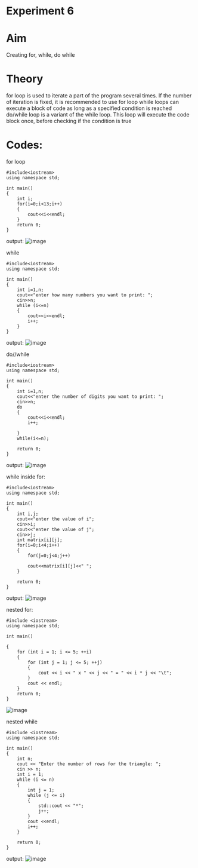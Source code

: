 # Experiment 6

# Aim
Creating for, while, do while 

# Theory 
for loop is used to iterate a part of the program several times. If the number of iteration is fixed, it is recommended to use for loop
whiile loops can execute a block of code as long as a specified condition is reached
do/while loop is a variant of the while loop. This loop will execute the code block once, before checking if the condition is true

# Codes:

for loop
~~~
#include<iostream>
using namespace std;

int main()
{
    int i;
    for(i=0;i<13;i++)
    {
        cout<<i<<endl;
    }
    return 0;
}
~~~
output:
![image](https://github.com/user-attachments/assets/750fc802-1ad8-4953-b29f-4b684c00d655)

while 
~~~
#include<iostream>
using namespace std;

int main()
{
    int i=1,n;
    cout<<"enter how many numbers you want to print: ";
    cin>>n;
    while (i<=n)
    {
        cout<<i<<endl;
        i++;
    }
}
~~~
output:
![image](https://github.com/user-attachments/assets/af0aa85d-286f-41ed-b07c-5730104f4a90)

do//while
~~~
#include<iostream>
using namespace std;

int main()
{
    int i=1,n;
    cout<<"enter the number of digits you want to print: ";
    cin>>n;
    do
    {
        cout<<i<<endl;
        i++;

    }
    while(i<=n);

    return 0;    
}
~~~
output:
![image](https://github.com/user-attachments/assets/c1556136-a374-494a-b7db-a91edf9f8403)

while inside for:
~~~
#include<iostream>
using namespace std;

int main()
{
    int i,j;
    cout<<"enter the value of i";
    cin>>i;
    cout<<"enter the value of j";
    cin>>j;
    int matrix[i][j];
    for(i=0;i<4;i++)
    {
        for(j=0;j<4;j++)

        cout<<matrix[i][j]<<" ";
    }

    return 0;
}
~~~
output:
![image](https://github.com/user-attachments/assets/4db73cd4-5dfa-49a3-9e14-f46350ca0c9e)

nested for:

~~~
#include <iostream>
using namespace std;

int main() 

{
    for (int i = 1; i <= 5; ++i) 
    {
        for (int j = 1; j <= 5; ++j) 
        {
            cout << i << " x " << j << " = " << i * j << "\t";
        }
        cout << endl;
    }
    return 0;
}
~~~

![image](https://github.com/user-attachments/assets/f9f88b47-b2a9-4f3f-8ced-5f3d98dda0d1)

nested while 

~~~
#include <iostream>
using namespace std;

int main() 
{
    int n;
    cout << "Enter the number of rows for the triangle: ";
    cin >> n;
    int i = 1;
    while (i <= n) 
    {
        int j = 1;
        while (j <= i) 
        {
            std::cout << "*";
            j++;
        }
        cout <<endl;
        i++;
    }

    return 0;
}
~~~
output:
![image](https://github.com/user-attachments/assets/7a7a29ae-cb20-47be-9c5a-17844e3974bc)

